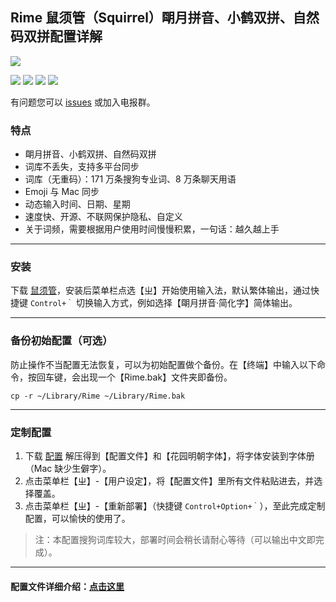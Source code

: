 ## Rime 鼠须管（Squirrel）朙月拼音、小鹤双拼、自然码双拼配置详解

![](https://i.imgur.com/SWQL3nA.png)


[![](https://img.shields.io/badge/UpdateLog-更新日志-yellow)](https://github.com/ssnhd/rime/wiki#更新日志)
[![](https://img.shields.io/badge/Rime鼠须管-TG群-red)](https://t.me/rimeim)
[![](https://img.shields.io/badge/V2EX-TG群-blue)](https://t.me/V2EXPro)
[![](https://img.shields.io/badge/Twitter-推特-1E9BF1)](https://twitter.com/ssnhdcom)

有问题您可以 [issues](https://github.com/ssnhd/rime/issues) 或加入电报群。

### 特点

* 朙月拼音、小鹤双拼、自然码双拼
* 词库不丢失，支持多平台同步
* 词库（无重码）：171 万条搜狗专业词、8 万条聊天用语
* Emoji 与 Mac 同步
* 动态输入时间、日期、星期
* 速度快、开源、不联网保护隐私、自定义
* 关于词频，需要根据用户使用时间慢慢积累，一句话：越久越上手

---
### 安装

下载 [鼠须管](https://github.com/rime/squirrel/releases/download/0.15.2/Squirrel-0.15.2.zip)，安装后菜单栏点选【ㄓ】开始使用输入法，默认繁体输出，通过快捷键 `Control+｀` 切换输入方式，例如选择【朙月拼音·简化字】简体输出。

---
### 备份初始配置（可选）

防止操作不当配置无法恢复，可以为初始配置做个备份。在【终端】中输入以下命令，按回车键，会出现一个【Rime.bak】文件夹即备份。

```
cp -r ~/Library/Rime ~/Library/Rime.bak
```

---
### 定制配置

1. 下载 [配置](https://github.com/ssnhd/rime/archive/refs/heads/master.zip) 解压得到【配置文件】和【花园明朝字体】，将字体安装到字体册（Mac 缺少生僻字）。
2. 点击菜单栏【ㄓ】-【用户设定】，将【配置文件】里所有文件粘贴进去，并选择覆盖。
3. 点击菜单栏【ㄓ】-【重新部署】（快捷键 `Control+Option+｀`），至此完成定制配置，可以愉快的使用了。

> 注：本配置搜狗词库较大，部署时间会稍长请耐心等待（可以输出中文即完成）。

---
#### 配置文件详细介绍：[点击这里](https://qingmai.ml/2022/01/06/rime/)


